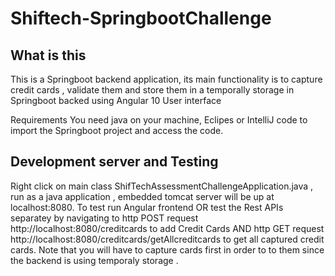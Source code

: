# Shiftech-SpringbootChallenge

## What is this 

This is a  Springboot backend application, its main functionality is to capture credit cards , validate them and store them in a temporally storage in Springboot backed using Angular 10 User interface

Requirements
You need java  on your machine, Eclipes or IntelliJ code to import the Springboot project and access the code.



## Development server and Testing

Right click on main  class ShifTechAssessmentChallengeApplication.java , run as a java application , embedded tomcat server will be up at localhost:8080. To test run Angular frontend OR test the Rest APIs separatey by navigating to http POST request http://localhost:8080/creditcards to add Credit Cards AND http GET request  http://localhost:8080/creditcards/getAllcreditcards to get all captured credit cards. Note that you will have to capture cards first in order to to them since the backend is using temporaly storage .

